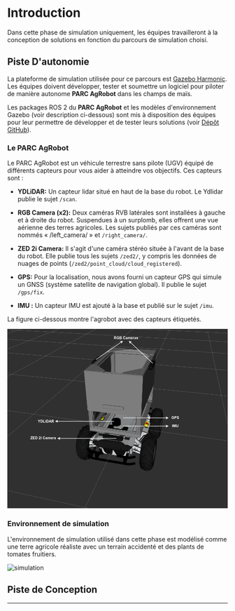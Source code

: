 # Introduction

Dans cette phase de simulation uniquement, les équipes travailleront à la conception de solutions en fonction du parcours de simulation choisi.

## Piste D'autonomie

La plateforme de simulation utilisée pour ce parcours est [Gazebo Harmonic](https://gazebosim.org/docs/harmonic/install_ubuntu/). Les équipes doivent développer, tester et soumettre un logiciel pour piloter de manière autonome **PARC AgRobot** dans les champs de maïs.

Les packages ROS 2 du **PARC AgRobot** et les modèles d'environnement Gazebo (voir description ci-dessous) sont mis à disposition des équipes pour leur permettre de développer et de tester leurs solutions (voir [Dépôt GitHub](https://github.com/PARC-Robotics/PARC2025-Engineers-League)).

### Le PARC AgRobot

Le PARC AgRobot est un véhicule terrestre sans pilote (UGV) équipé de différents capteurs pour vous aider à atteindre vos objectifs. Ces capteurs sont :

* **YDLiDAR:** Un capteur lidar situé en haut de la base du robot. Le Ydlidar publie le sujet `/scan`.

* **RGB Camera (x2):** Deux caméras RVB latérales sont installées à gauche et à droite du robot. Suspendues à un surplomb, elles offrent une vue aérienne des terres agricoles. Les sujets publiés par ces caméras sont nommés « /left_camera/ » et `/right_camera/`.

* **ZED 2i Camera:** Il s'agit d'une caméra stéréo située à l'avant de la base du robot. Elle publie tous les sujets `/zed2/`, y compris les données de nuages ​​de points (`/zed2/point_cloud/cloud_registered`).

* **GPS:** Pour la localisation, nous avons fourni un capteur GPS qui simule un GNSS (système satellite de navigation global). Il publie le sujet `/gps/fix`.

* **IMU :** Un capteur IMU est ajouté à la base et publié sur le sujet `/imu`.

La figure ci-dessous montre l'agrobot avec des capteurs étiquetés.

![robot](../assets/robot_sensor_label.png)


### Environnement de simulation

L'environnement de simulation utilisé dans cette phase est modélisé comme une terre agricole réaliste avec un terrain accidenté et des plants de tomates fruitiers.

![simulation](../assets/world_description.png)

## Piste de Conception


---